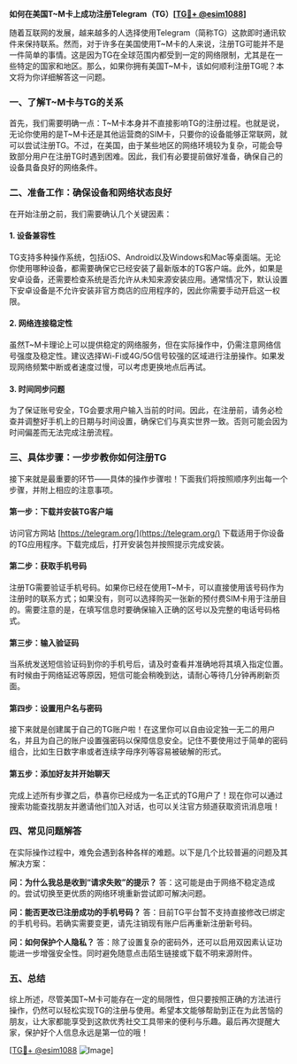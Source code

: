 **如何在美国T~M卡上成功注册Telegram（TG）[[TG💪+ @esim1088](https://t.me/s/esim1088)]**

随着互联网的发展，越来越多的人选择使用Telegram（简称TG）这款即时通讯软件来保持联系。然而，对于许多在美国使用T~M卡的人来说，注册TG可能并不是一件简单的事情。这是因为TG在全球范围内都受到一定的网络限制，尤其是在一些特定的国家和地区。那么，如果你拥有美国T~M卡，该如何顺利注册TG呢？本文将为你详细解答这一问题。

### 一、了解T~M卡与TG的关系

首先，我们需要明确一点：T~M卡本身并不直接影响TG的注册过程。也就是说，无论你使用的是T~M卡还是其他运营商的SIM卡，只要你的设备能够正常联网，就可以尝试注册TG。不过，在美国，由于某些地区的网络环境较为复杂，可能会导致部分用户在注册TG时遇到困难。因此，我们有必要提前做好准备，确保自己的设备具备良好的网络条件。

### 二、准备工作：确保设备和网络状态良好

在开始注册之前，我们需要确认几个关键因素：

#### 1. 设备兼容性
TG支持多种操作系统，包括iOS、Android以及Windows和Mac等桌面端。无论你使用哪种设备，都需要确保它已经安装了最新版本的TG客户端。此外，如果是安卓设备，还需要检查系统是否允许从未知来源安装应用。通常情况下，默认设置下安卓设备是不允许安装非官方商店的应用程序的，因此你需要手动开启这一权限。

#### 2. 网络连接稳定性
虽然T~M卡理论上可以提供稳定的网络服务，但在实际操作中，仍需注意网络信号强度及稳定性。建议选择Wi-Fi或4G/5G信号较强的区域进行注册操作。如果发现网络频繁中断或者速度过慢，可以考虑更换地点后再试。

#### 3. 时间同步问题
为了保证账号安全，TG会要求用户输入当前的时间。因此，在注册前，请务必检查并调整好手机上的日期与时间设置，确保它们与真实世界一致。否则可能会因为时间偏差而无法完成注册流程。

### 三、具体步骤：一步步教你如何注册TG

接下来就是最重要的环节——具体的操作步骤啦！下面我们将按照顺序列出每一个步骤，并附上相应的注意事项。

#### 第一步：下载并安装TG客户端
访问官方网站 [https://telegram.org/](https://telegram.org/) 下载适用于你设备的TG应用程序。下载完成后，打开安装包并按照提示完成安装。

#### 第二步：获取手机号码
注册TG需要验证手机号码。如果你已经在使用T~M卡，可以直接使用该号码作为注册时的联系方式；如果没有，则可以选择购买一张新的预付费SIM卡用于注册目的。需要注意的是，在填写信息时要确保输入正确的区号以及完整的电话号码格式。

#### 第三步：输入验证码
当系统发送短信验证码到你的手机号后，请及时查看并准确地将其填入指定位置。有时候由于网络延迟等原因，短信可能会稍晚到达，请耐心等待几分钟再刷新页面。

#### 第四步：设置用户名与密码
接下来就是创建属于自己的TG账户啦！在这里你可以自由设定独一无二的用户名，并且为自己的账户设置强密码以保障信息安全。记住不要使用过于简单的密码组合，比如生日数字串或者连续字母序列等容易被破解的形式。

#### 第五步：添加好友并开始聊天
完成上述所有步骤之后，恭喜你已经成为一名正式的TG用户了！现在你可以通过搜索功能查找朋友并邀请他们加入对话，也可以关注官方频道获取资讯消息哦！

### 四、常见问题解答

在实际操作过程中，难免会遇到各种各样的难题。以下是几个比较普遍的问题及其解决方案：

**问：为什么我总是收到“请求失败”的提示？**
答：这可能是由于网络不稳定造成的。尝试切换至更优质的网络环境重新尝试即可解决问题。

**问：能否更改已注册成功的手机号码？**
答：目前TG平台暂不支持直接修改已绑定的手机号码。若确实需要变更，请先注销现有账户后再重新注册新号码。

**问：如何保护个人隐私？**
答：除了设置复杂的密码外，还可以启用双因素认证功能进一步增强安全性。同时避免随意点击陌生链接或下载不明来源附件。

### 五、总结

综上所述，尽管美国T~M卡可能存在一定的局限性，但只要按照正确的方法进行操作，仍然可以轻松实现TG的注册与使用。希望本文能够帮助到正在为此苦恼的朋友，让大家都能享受到这款优秀社交工具带来的便利与乐趣。最后再次提醒大家，保护好个人信息永远是第一位的哦！

[[TG💪+ @esim1088](https://t.me/s/esim1088) ![Image](https://i.postimg.cc/4NQfJmqS/Snipaste-2025-05-13-00-14-12.png)]